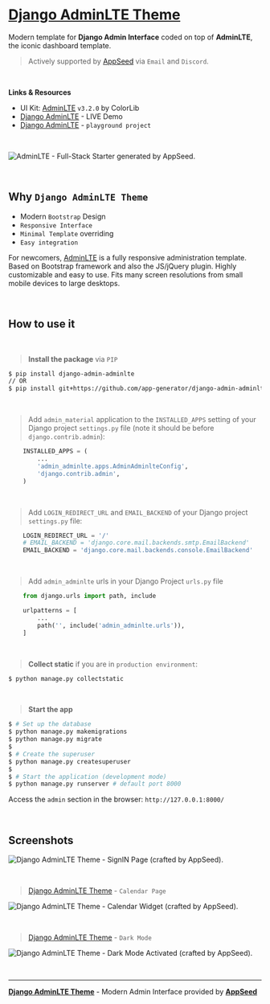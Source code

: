 # [Django AdminLTE Theme](https://github.com/app-generator/django-admin-adminlte)

Modern template for **Django Admin Interface** coded on top of **AdminLTE**, the iconic dashboard template.

> Actively supported by [AppSeed](https://appseed.us/) via `Email` and `Discord`.

<br>

**Links & Resources**

- UI Kit: [AdminLTE](https://github.com/ColorlibHQ/AdminLTE) `v3.2.0` by ColorLib
- [Django AdminLTE](https://adminlte-django.appseed-srv1.com/) - LIVE Demo
- [Django AdminLTE](https://github.com/app-generator/django-admin-adminlte_p) - `playground project`

<br />

![AdminLTE - Full-Stack Starter generated by AppSeed.](https://user-images.githubusercontent.com/51070104/168842202-9b80a957-a375-4e6d-8247-2cc459267a86.png)

<br /> 

## Why `Django AdminLTE Theme`

- Modern `Bootstrap` Design
- `Responsive Interface`
- `Minimal Template` overriding
- `Easy integration`

For newcomers, [AdminLTE](https://appseed.us/product/adminlte/) is a fully responsive administration template. Based on Bootstrap framework and also the JS/jQuery plugin. Highly customizable and easy to use. Fits many screen resolutions from small mobile devices to large desktops.

<br />

## How to use it

<br />

> **Install the package** via `PIP` 

```bash
$ pip install django-admin-adminlte
// OR
$ pip install git+https://github.com/app-generator/django-admin-adminlte.git
```

<br />

> Add `admin_material` application to the `INSTALLED_APPS` setting of your Django project `settings.py` file (note it should be before `django.contrib.admin`):

```python
    INSTALLED_APPS = (
        ...
        'admin_adminlte.apps.AdminAdminlteConfig',
        'django.contrib.admin',
    )
```

<br />

> Add `LOGIN_REDIRECT_URL` and `EMAIL_BACKEND` of your Django project `settings.py` file:

```python
    LOGIN_REDIRECT_URL = '/'
    # EMAIL_BACKEND = 'django.core.mail.backends.smtp.EmailBackend'
    EMAIL_BACKEND = 'django.core.mail.backends.console.EmailBackend'
```

<br />

> Add `admin_adminlte` urls in your Django Project `urls.py` file

```python
    from django.urls import path, include

    urlpatterns = [
        ...
        path('', include('admin_adminlte.urls')),
    ]
```

<br />

> **Collect static** if you are in `production environment`:

```bash
$ python manage.py collectstatic
```

<br />

> **Start the app**

```bash
$ # Set up the database
$ python manage.py makemigrations
$ python manage.py migrate
$
$ # Create the superuser
$ python manage.py createsuperuser
$
$ # Start the application (development mode)
$ python manage.py runserver # default port 8000
```

Access the `admin` section in the browser: `http://127.0.0.1:8000/`

<br />

## Screenshots

![Django AdminLTE Theme - SignIN Page (crafted by AppSeed).](https://user-images.githubusercontent.com/51070104/206859978-d0aae8a7-9251-44ff-8090-c11b3669b18a.jpg)

<br />

> [Django AdminLTE Theme](https://github.com/app-generator/django-admin-adminlte) - `Calendar Page`

![Django AdminLTE Theme - Calendar Widget (crafted by AppSeed).](https://user-images.githubusercontent.com/51070104/206860019-c14536c2-60d1-40d6-99ef-c0efeafdddd1.jpg)

<br />

> [Django AdminLTE Theme](https://github.com/app-generator/django-admin-adminlte) - `Dark Mode`

![Django AdminLTE Theme - Dark Mode Activated (crafted by AppSeed).](https://user-images.githubusercontent.com/51070104/206860071-70f9cd53-65f5-4f6f-a585-6a8340cdc69c.jpg)

<br />

---
**[Django AdminLTE Theme](https://github.com/app-generator/django-admin-adminlte)** - Modern Admin Interface provided by **[AppSeed](https://appseed.us/)**
